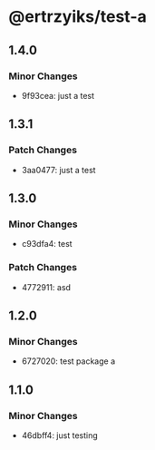 # @ertrzyiks/test-a

## 1.4.0

### Minor Changes

- 9f93cea: just a test

## 1.3.1

### Patch Changes

- 3aa0477: just a test

## 1.3.0

### Minor Changes

- c93dfa4: test

### Patch Changes

- 4772911: asd

## 1.2.0

### Minor Changes

- 6727020: test package a

## 1.1.0

### Minor Changes

- 46dbff4: just testing
